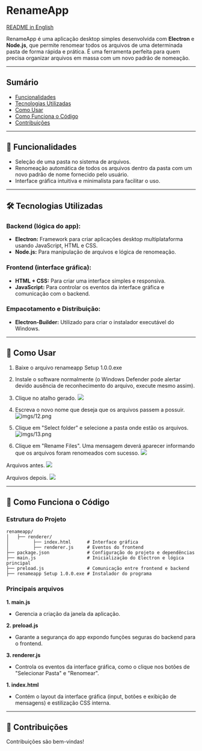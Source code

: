 # RenameApp

[README in English](README-eng.md) 

RenameApp é uma aplicação desktop simples desenvolvida com **Electron** e **Node.js**, que permite renomear todos os arquivos de uma determinada pasta de forma rápida e prática. É uma ferramenta perfeita para quem precisa organizar arquivos em massa com um novo padrão de nomeação.

---

## Sumário
- [Funcionalidades](#-funcionalidades)
- [Tecnologias Utilizadas](#-tecnologias-utilizadas)
- [Como Usar](#-como-usar)
- [Como Funciona o Código](#-como-funciona-o-código)
- [Contribuições](#-contribuições)

---

## 🚀 **Funcionalidades**
- Seleção de uma pasta no sistema de arquivos.
- Renomeação automática de todos os arquivos dentro da pasta com um novo padrão de nome fornecido pelo usuário.
- Interface gráfica intuitiva e minimalista para facilitar o uso.

---

## 🛠️ **Tecnologias Utilizadas**
### **Backend (lógica do app):**
- **Electron:** Framework para criar aplicações desktop multiplataforma usando JavaScript, HTML e CSS.
- **Node.js:** Para manipulação de arquivos e lógica de renomeação.

### **Frontend (interface gráfica):**
- **HTML + CSS:** Para criar uma interface simples e responsiva.
- **JavaScript:** Para controlar os eventos da interface gráfica e comunicação com o backend.

### **Empacotamento e Distribuição:**
- **Electron-Builder:** Utilizado para criar o instalador executável do Windows.

---

## 📖 **Como Usar**

1. Baixe o arquivo renameapp Setup 1.0.0.exe

2. Instale o software normalmente (o Windows Defender pode alertar devido ausência de reconhecimento do arquivo, execute mesmo assim).

3. Clique no atalho gerado.
![](https://ibb.co/CW4MWTF)

4. Escreva o novo nome que deseja que os arquivos passem a possuir.
![imgs/12.png](https://ibb.co/Sywj0Lq)

5. Clique em "Select folder" e selecione a pasta onde estão os arquivos.
![imgs/13.png](https://ibb.co/3FW8v46)

6. Clique em "Rename Files". Uma mensagem deverá aparecer informando que os arquivos foram renomeados com sucesso.
![](https://ibb.co/VqjCSJH)

Arquivos antes.
![](https://ibb.co/5sh0QMh)

Arquivos depois.
![](https://ibb.co/fX6qYvR)

---

## 🧰 **Como Funciona o Código**
### Estrutura do Projeto
```plaintext
renameapp/
│   ├── renderer/
│         ├── index.html      # Interface gráfica
│         ├── renderer.js     # Eventos do frontend
├── package.json              # Configuração do projeto e dependências
├── main.js                   # Inicialização do Electron e lógica principal
├── preload.js                # Comunicação entre frontend e backend
├── renameapp Setup 1.0.0.exe # Instalador do programa
```

### Principais arquivos
**1. main.js**
- Gerencia a criação da janela da aplicação.

**2. preload.js**
- Garante a segurança do app expondo funções seguras do backend para o frontend.

**3. renderer.js**
- Controla os eventos da interface gráfica, como o clique nos botões de "Selecionar Pasta" e "Renomear".

**1. index.html**
- Contém o layout da interface gráfica (input, botões e exibição de mensagens) e estilização CSS interna.

---

## 🤝 **Contribuições**
Contribuições são bem-vindas!
